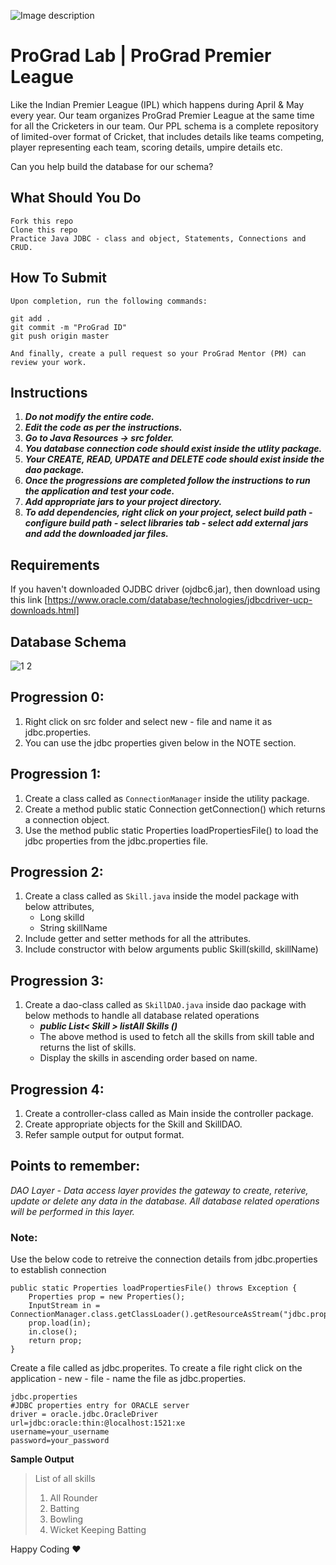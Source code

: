 ![Image description](https://i1.faceprep.in/ProGrad/face-logo-resized.png)

# ProGrad Lab | ProGrad Premier League

Like the Indian Premier League (IPL) which happens during April & May every year. Our team organizes ProGrad Premier League at the same time for all the Cricketers in our team. Our PPL schema is a complete repository of limited-over format of Cricket, that includes details like teams competing, player representing each team, scoring details, umpire details etc.

Can you help build the database for our schema?


## What Should You Do
```
Fork this repo
Clone this repo
Practice Java JDBC - class and object, Statements, Connections and CRUD.
```

## How To Submit
```
Upon completion, run the following commands:

git add .
git commit -m "ProGrad ID"
git push origin master

And finally, create a pull request so your ProGrad Mentor (PM) can review your work.
```

## Instructions

1. ***Do not modify the entire code.***
2. ***Edit the code as per the instructions.***
3. ***Go to Java Resources -> src folder.***
4. ***You database connection code should exist inside the utlity package.***
5. ***Your CREATE, READ, UPDATE and DELETE code should exist inside the dao package.***
6. ***Once the progressions are completed follow the instructions to run the application and test your code.***
7. ***Add appropriate jars to your project directory.***
8. ***To add dependencies, right click on your project, select build path - configure build path - select libraries tab - select add external jars and add the downloaded jar files.***

## Requirements
If you haven't downloaded OJDBC driver (ojdbc6.jar), then download using this link [https://www.oracle.com/database/technologies/jdbcdriver-ucp-downloads.html]

## Database Schema

![1 2](https://user-images.githubusercontent.com/61002120/76416050-5807d380-63c0-11ea-8d52-9e8750e800f9.png)

## Progression 0:
1. Right click on src folder and select new - file and name it as jdbc.properties.
2. You can use the jdbc properties given below in the NOTE section.

## Progression 1:

1. Create a class called as `ConnectionManager` inside the utility package.
2. Create a method public static Connection getConnection() which returns a connection object. 
3. Use the method public static Properties loadPropertiesFile() to load the jdbc properties from the jdbc.properties file.

## Progression 2:

1. Create a class called as `Skill.java` inside the model package with below attributes,
	- Long skilld 
	- String skillName  
2. Include getter and setter methods for all the attributes.
3. Include constructor with below arguments public Skill(skilld, skillName)

## Progression 3:

1. Create a dao-class called as `SkillDAO.java` inside dao package with below methods to handle all database related operations
	- ***public List< Skill > listAll Skills ()***
	- The above method is used to fetch all the skills from skill table and returns the list of skills.
	- Display the skills in ascending order based on name. 
	
## Progression 4:

1. Create a controller-class called as Main inside the controller package.
2. Create appropriate objects for the Skill and SkillDAO.
3. Refer sample output for output format.

## Points to remember:
_DAO Layer - Data access layer provides the gateway to create, reterive, update or delete any data in the database. All database related operations will be performed in this layer._

### Note:

Use the below code to retreive the connection details from jdbc.properties to establish connection
```
public static Properties loadPropertiesFile() throws Exception {
	Properties prop = new Properties();	
	InputStream in = ConnectionManager.class.getClassLoader().getResourceAsStream("jdbc.properties");
	prop.load(in);
	in.close(); 
	return prop;
}
```
Create a file called as jdbc.properites. To create a file right click on the application - new - file - name the file as jdbc.properties.
```
jdbc.properties
#JDBC properties entry for ORACLE server
driver = oracle.jdbc.OracleDriver
url=jdbc:oracle:thin:@localhost:1521:xe
username=your_username
password=your_password

```

**Sample Output**

> List of all skills 
> 1) All Rounder 
> 2) Batting 
> 3) Bowling 
> 4) Wicket Keeping Batting 



Happy Coding ❤️
